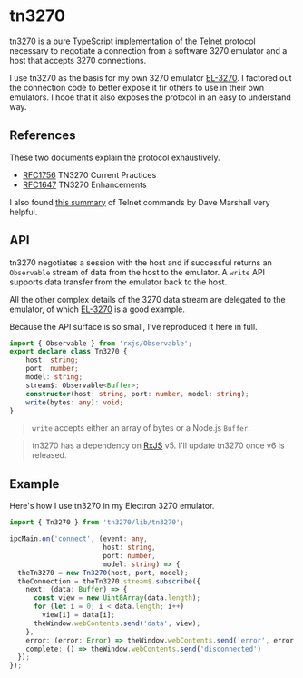 # tn3270

tn3270 is a pure TypeScript implementation of the Telnet protocol necessary to negotiate a connection from a software 3270 emulator and a host that accepts 3270 connections.

I use tn3270 as the basis for my own 3270 emulator [EL-3270](https://github.com/mflorence99/el-3270). I factored out the connection code to better expose it fir others to use in their own emulators. I hooe that it also exposes the protocol in an easy to understand way.

## References

These two documents explain the protocol exhaustively.

* [RFC1756](https://tools.ietf.org/html/rfc1576) TN3270 Current Practices
* [RFC1647](https://tools.ietf.org/html/rfc1647) TN3270 Enhancements

I also found [this summary](http://users.cs.cf.ac.uk/Dave.Marshall/Internet/node141.html) of Telnet commands by Dave Marshall very helpful.

## API

tn3270 negotiates a session with the host and if successful returns an `Observable` stream of data from the host to the emulator. A `write` API supports data transfer from the emulator back to the host.

All the other complex details of the 3270 data stream are delegated to the emulator, of which [EL-3270](https://github.com/mflorence99/el-3270) is a good example.

Because the API surface is so small, I've reproduced it here in full.

```typescript
import { Observable } from 'rxjs/Observable';
export declare class Tn3270 {
    host: string;
    port: number;
    model: string;
    stream$: Observable<Buffer>;
    constructor(host: string, port: number, model: string);
    write(bytes: any): void;
}
```

> `write` accepts either an array of bytes or a Node.js `Buffer`.

> tn3270 has a dependency on [RxJS](http://reactivex.io/rxjs/) v5. I'll update tn3270 once v6 is released.

## Example

Here's how I use tn3270 in my Electron 3270 emulator.

```typescript
import { Tn3270 } from 'tn3270/lib/tn3270';

ipcMain.on('connect', (event: any,
                       host: string,
                       port: number,
                       model: string) => {
  theTn3270 = new Tn3270(host, port, model);
  theConnection = theTn3270.stream$.subscribe({
    next: (data: Buffer) => {
      const view = new Uint8Array(data.length);
      for (let i = 0; i < data.length; i++)
        view[i] = data[i];
      theWindow.webContents.send('data', view);
    },
    error: (error: Error) => theWindow.webContents.send('error', error.message),
    complete: () => theWindow.webContents.send('disconnected')
  });
});
```
